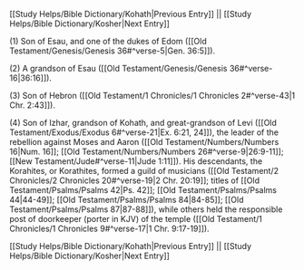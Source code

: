 [[Study Helps/Bible Dictionary/Kohath|Previous Entry]]  ||  [[Study Helps/Bible Dictionary/Kosher|Next Entry]]

 (1) Son of Esau, and one of the dukes of Edom ([[Old Testament/Genesis/Genesis 36#^verse-5|Gen. 36:5]]).

 (2) A grandson of Esau ([[Old Testament/Genesis/Genesis 36#^verse-16|36:16]]).

 (3) Son of Hebron ([[Old Testament/1 Chronicles/1 Chronicles 2#^verse-43|1 Chr. 2:43]]).

 (4) Son of Izhar, grandson of Kohath, and great-grandson of Levi ([[Old Testament/Exodus/Exodus 6#^verse-21|Ex. 6:21, 24]]), the leader of the rebellion against Moses and Aaron ([[Old Testament/Numbers/Numbers 16|Num. 16]]; [[Old Testament/Numbers/Numbers 26#^verse-9|26:9-11]]; [[New Testament/Jude#^verse-11|Jude 1:11]]). His descendants, the Korahites, or Korathites, formed a guild of musicians ([[Old Testament/2 Chronicles/2 Chronicles 20#^verse-19|2 Chr. 20:19]]; titles of [[Old Testament/Psalms/Psalms 42|Ps. 42]]; [[Old Testament/Psalms/Psalms 44|44-49]]; [[Old Testament/Psalms/Psalms 84|84-85]]; [[Old Testament/Psalms/Psalms 87|87-88]]), while others held the responsible post of doorkeeper (porter in KJV) of the temple ([[Old Testament/1 Chronicles/1 Chronicles 9#^verse-17|1 Chr. 9:17-19]]).

[[Study Helps/Bible Dictionary/Kohath|Previous Entry]]  ||  [[Study Helps/Bible Dictionary/Kosher|Next Entry]]